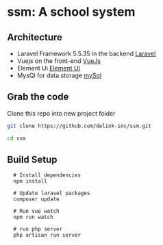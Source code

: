# ssm: A school system

## Architecture
- Laravel Framework 5.5.35 in the backend [Laravel](https://laravel.com)
- Vuejs on the front-end [VueJs](https://vuejs.org)
- Element Ui [Element UI](http://element-cn.eleme.io)
- MysQl for data storage [mySql](https://www.mysql.com)

## Grab the code
Clone this repo into new project folder
```bash
git clone https://github.com/delink-inc/ssm.git

cd ssm
```

## Build Setup
```
  # Install dependencies
  npm install

  # Update laravel packages
  composer update

  # Run vue watch 
  npm run watch

  # run php server
  php artisan run server
```